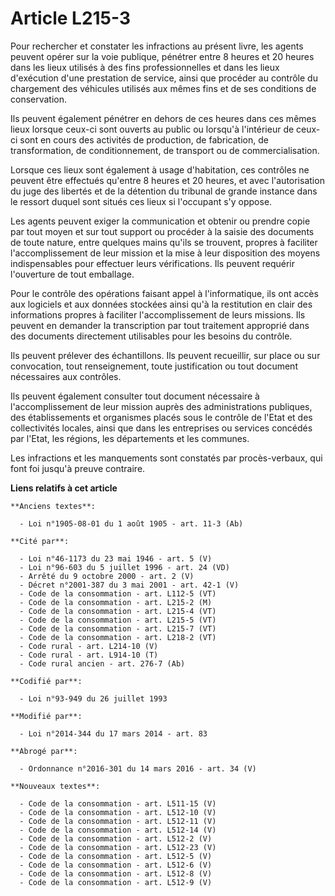 # Article L215-3

Pour rechercher et constater les infractions au présent livre, les agents peuvent opérer sur la voie publique, pénétrer entre
8 heures et 20 heures dans les lieux utilisés à des fins professionnelles et dans les lieux d'exécution d'une prestation de
service, ainsi que procéder au contrôle du chargement des véhicules utilisés aux mêmes fins et de ses conditions de
conservation.

Ils peuvent également pénétrer en dehors de ces heures dans ces mêmes lieux lorsque ceux-ci sont ouverts au public ou
lorsqu'à l'intérieur de ceux-ci sont en cours des activités de production, de fabrication, de transformation, de
conditionnement, de transport ou de commercialisation.

Lorsque ces lieux sont également à usage d'habitation, ces contrôles ne peuvent être effectués qu'entre 8 heures et 20
heures, et avec l'autorisation du juge des libertés et de la détention du tribunal de grande instance dans le ressort duquel
sont situés ces lieux si l'occupant s'y oppose. 

Les agents peuvent exiger la communication et obtenir ou prendre copie par tout moyen et sur tout support ou procéder à la
saisie des documents de toute nature, entre quelques mains qu'ils se trouvent, propres à faciliter l'accomplissement de leur
mission et la mise à leur disposition des moyens indispensables pour effectuer leurs vérifications. Ils peuvent requérir
l'ouverture de tout emballage.

Pour le contrôle des opérations faisant appel à l'informatique, ils ont accès aux logiciels et aux données stockées ainsi
qu'à la restitution en clair des informations propres à faciliter l'accomplissement de leurs missions. Ils peuvent en
demander la transcription par tout traitement approprié dans des documents directement utilisables pour les besoins du
contrôle.

Ils peuvent prélever des échantillons. Ils peuvent recueillir, sur place ou sur convocation, tout renseignement, toute
justification ou tout document nécessaires aux contrôles. 

Ils peuvent également consulter tout document nécessaire à l'accomplissement de leur mission auprès des administrations
publiques, des établissements et organismes placés sous le contrôle de l'Etat et des collectivités locales, ainsi que dans
les entreprises ou services concédés par l'Etat, les régions, les départements et les communes.

Les infractions et les manquements sont constatés par procès-verbaux, qui font foi jusqu'à preuve contraire.

**Liens relatifs à cet article**

	**Anciens textes**:

	  - Loi n°1905-08-01 du 1 août 1905 - art. 11-3 (Ab)

	**Cité par**:

	  - Loi n°46-1173 du 23 mai 1946 - art. 5 (V)
	  - Loi n°96-603 du 5 juillet 1996 - art. 24 (VD)
	  - Arrêté du 9 octobre 2000 - art. 2 (V)
	  - Décret n°2001-387 du 3 mai 2001 - art. 42-1 (V)
	  - Code de la consommation - art. L112-5 (VT)
	  - Code de la consommation - art. L215-2 (M)
	  - Code de la consommation - art. L215-4 (VT)
	  - Code de la consommation - art. L215-5 (VT)
	  - Code de la consommation - art. L215-7 (VT)
	  - Code de la consommation - art. L218-2 (VT)
	  - Code rural - art. L214-10 (V)
	  - Code rural - art. L914-10 (T)
	  - Code rural ancien - art. 276-7 (Ab)

	**Codifié par**:

	  - Loi n°93-949 du 26 juillet 1993

	**Modifié par**:

	  - Loi n°2014-344 du 17 mars 2014 - art. 83

	**Abrogé par**:

	  - Ordonnance n°2016-301 du 14 mars 2016 - art. 34 (V)

	**Nouveaux textes**:

	  - Code de la consommation - art. L511-15 (V)
	  - Code de la consommation - art. L512-10 (V)
	  - Code de la consommation - art. L512-11 (V)
	  - Code de la consommation - art. L512-14 (V)
	  - Code de la consommation - art. L512-2 (V)
	  - Code de la consommation - art. L512-23 (V)
	  - Code de la consommation - art. L512-5 (V)
	  - Code de la consommation - art. L512-6 (V)
	  - Code de la consommation - art. L512-8 (V)
	  - Code de la consommation - art. L512-9 (V)
